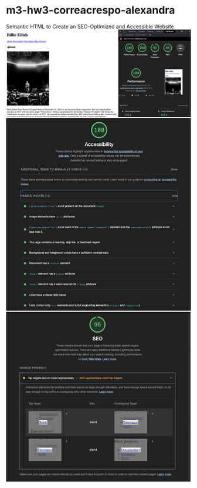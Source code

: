 # m3-hw3-correacrespo-alexandra
Semantic HTML to Create an SEO-Optimized and Accessible Website
![Lighthouse Screenshot](Images/Image-3.png)
![Accessibility](Images/Image-4.png)
![SEO](Images/Image-5.png)